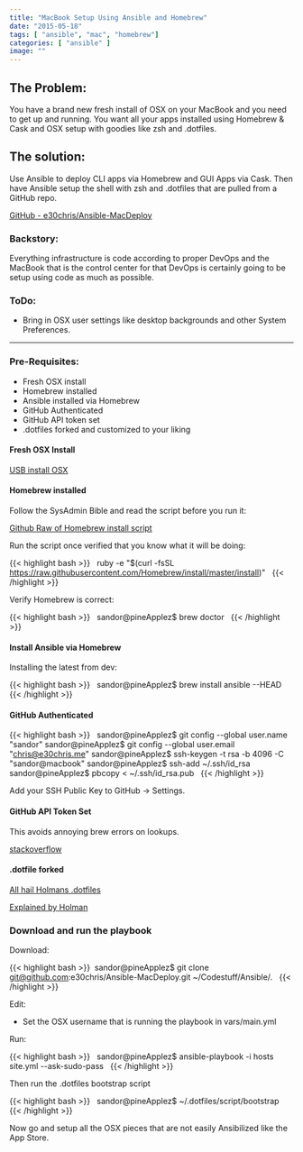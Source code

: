 ```yaml
---
title: "MacBook Setup Using Ansible and Homebrew"
date: "2015-05-18"
tags: [ "ansible", "mac", "homebrew"]
categories: [ "ansible" ]
image: ""
---
```


## The Problem:
You have a brand new fresh install of OSX on your MacBook and you need to get up and running.  You want all your apps installed using Homebrew & Cask and OSX setup with goodies like zsh and .dotfiles.

## The solution:
Use Ansible to deploy CLI apps via Homebrew and GUI Apps via Cask.  Then have Ansible setup the shell with zsh and .dotfiles that are pulled from a GitHub repo.


[GitHub - e30chris/Ansible-MacDeploy](https://github.com/e30chris/Ansible-MacDeploy)


### Backstory:
Everything infrastructure is code according to proper DevOps and the MacBook that is the control center for that DevOps is certainly going to be setup using code as much as possible.

### ToDo:
  - Bring in OSX user settings like desktop backgrounds and other System Preferences.

---

### Pre-Requisites:
  - Fresh OSX install
  - Homebrew installed
  - Ansible installed via Homebrew
  - GitHub Authenticated
  - GitHub API token set
  - .dotfiles forked and customized to your liking


#### Fresh OSX Install

[USB install OSX](http://osxdaily.com/2014/10/16/make-os-x-yosemite-boot-install-drive/)

#### Homebrew installed

Follow the SysAdmin Bible and read the script before you run it:

[Github Raw of Homebrew install script](https://raw.githubusercontent.com/Homebrew/install/master/install)


Run the script once verified that you know what it will be doing:

{{< highlight bash >}}
&nbsp;
ruby -e "$(curl -fsSL https://raw.githubusercontent.com/Homebrew/install/master/install)"
&nbsp;
{{< /highlight >}}

Verify Homebrew is correct:

{{< highlight bash >}}
&nbsp;
sandor@pineApplez$ brew doctor
&nbsp;
{{< /highlight >}}

#### Install Ansible via Homebrew

Installing the latest from dev:

{{< highlight bash >}}
&nbsp;
sandor@pineApplez$ brew install ansible --HEAD
&nbsp;
{{< /highlight >}}

#### GitHub Authenticated

{{< highlight bash >}}
&nbsp;
sandor@pineApplez$ git config --global user.name "sandor"
sandor@pineApplez$ git config --global user.email "chris@e30chris.me"
sandor@pineApplez$ ssh-keygen -t rsa -b 4096 -C "sandor@macbook"
sandor@pineApplez$ ssh-add ~/.ssh/id_rsa
sandor@pineApplez$ pbcopy < ~/.ssh/id_rsa.pub
&nbsp;
{{< /highlight >}}

Add your SSH Public Key to GitHub -> Settings.


#### GitHub API Token Set

This avoids annoying brew errors on lookups.

[stackoverflow](http://stackoverflow.com/questions/20130681/setting-github-api-token-for-homebrew#20130816)

#### .dotfile forked

[All hail Holmans .dotfiles](https://github.com/holman/dotfiles)

[Explained by Holman](http://zachholman.com/2010/08/dotfiles-are-meant-to-be-forked/)


### Download and run the playbook

Download:

{{< highlight bash >}}
&nbsp;sandor@pineApplez$ git clone git@github.com:e30chris/Ansible-MacDeploy.git ~/Codestuff/Ansible/.
&nbsp;
{{< /highlight >}}

Edit:

  - Set the OSX username that is running the playbook in vars/main.yml

Run:

{{< highlight bash >}}
&nbsp;
sandor@pineApplez$ ansible-playbook -i hosts site.yml --ask-sudo-pass
&nbsp;
{{< /highlight >}}

Then run the .dotfiles bootstrap script

{{< highlight bash >}}
&nbsp;
sandor@pineApplez$ ~/.dotfiles/script/bootstrap
&nbsp;
{{< /highlight >}}

Now go and setup all the OSX pieces that are not easily Ansibilized like the App Store.
